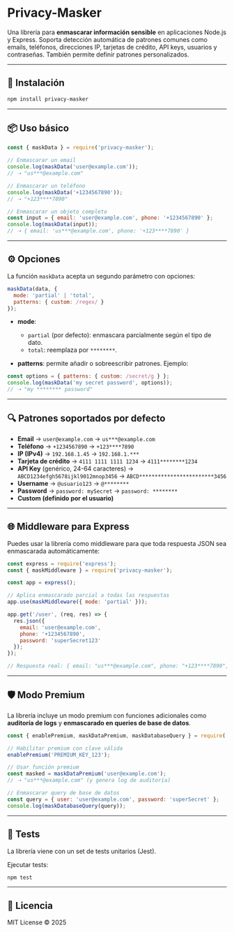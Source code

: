 # Privacy-Masker

Una librería para **enmascarar información sensible** en aplicaciones Node.js y Express. Soporta detección automática de patrones comunes como emails, teléfonos, direcciones IP, tarjetas de crédito, API keys, usuarios y contraseñas. También permite definir patrones personalizados.

---

## 🚀 Instalación

```bash
npm install privacy-masker
```

---

## 📦 Uso básico

```js
const { maskData } = require('privacy-masker');

// Enmascarar un email
console.log(maskData('user@example.com'));
// ➝ "us***@example.com"

// Enmascarar un teléfono
console.log(maskData('+1234567890'));
// ➝ "+123****7890"

// Enmascarar un objeto completo
const input = { email: 'user@example.com', phone: '+1234567890' };
console.log(maskData(input));
// ➝ { email: 'us***@example.com', phone: '+123****7890' }
```

---

## ⚙️ Opciones

La función `maskData` acepta un segundo parámetro con opciones:

```js
maskData(data, {
  mode: 'partial' | 'total',
  patterns: { custom: /regex/ }
});
```

* **mode**:

  * `partial` (por defecto): enmascara parcialmente según el tipo de dato.
  * `total`: reemplaza por `********`.
* **patterns**: permite añadir o sobreescribir patrones. Ejemplo:

```js
const options = { patterns: { custom: /secret/g } };
console.log(maskData('my secret password', options));
// ➝ "my ******** password"
```

---

## 🔍 Patrones soportados por defecto

* **Email** → `user@example.com` → `us***@example.com`
* **Teléfono** → `+1234567890` → `+123****7890`
* **IP (IPv4)** → `192.168.1.45` → `192.168.1.***`
* **Tarjeta de crédito** → `4111 1111 1111 1234` → `4111********1234`
* **API Key** (genérico, 24-64 caracteres) → `ABCD1234efgh5678ijkl9012mnop3456` → `ABCD************************3456`
* **Username** → `@usuario123` → `@********`
* **Password** → `password: mySecret` → `password: ********`
* **Custom (definido por el usuario)**

---

## 🌐 Middleware para Express

Puedes usar la librería como middleware para que toda respuesta JSON sea enmascarada automáticamente:

```js
const express = require('express');
const { maskMiddleware } = require('privacy-masker');

const app = express();

// Aplica enmascarado parcial a todas las respuestas
app.use(maskMiddleware({ mode: 'partial' }));

app.get('/user', (req, res) => {
  res.json({
    email: 'user@example.com',
    phone: '+1234567890',
    password: 'superSecret123'
  });
});

// Respuesta real: { email: "us***@example.com", phone: "+123****7890", password: "********" }
```

---

## 🛡️ Modo Premium

La librería incluye un modo premium con funciones adicionales como **auditoría de logs** y **enmascarado en queries de base de datos**.

```js
const { enablePremium, maskDataPremium, maskDatabaseQuery } = require('privacy-masker');

// Habilitar premium con clave válida
enablePremium('PREMIUM_KEY_123');

// Usar función premium
const masked = maskDataPremium('user@example.com');
// ➝ "us***@example.com" (y genera log de auditoría)

// Enmascarar query de base de datos
const query = { user: 'user@example.com', password: 'superSecret' };
console.log(maskDatabaseQuery(query));
```

---

## 🧪 Tests

La librería viene con un set de tests unitarios (Jest).

Ejecutar tests:

```bash
npm test
```

---

## 📜 Licencia

MIT License © 2025
